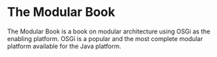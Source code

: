 The Modular Book
================

The Modular Book is a book on modular architecture using OSGi as the enabling platform. OSGi is a popular and the most complete modular platform available for the Java platform.

